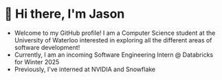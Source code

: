 # 👋 Hi there, I'm Jason

- Welcome to my GitHub profile! I am a Computer Science student at the University of Waterloo interested in exploring all the different areas of software development!
- Currently, I am an incoming Software Engineering Intern @ Databricks for Winter 2025
- Previously, I've interned at NVIDIA and Snowflake
